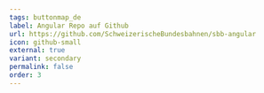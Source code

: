 ```yaml
---
tags: buttonmap_de
label: Angular Repo auf Github
url: https://github.com/SchweizerischeBundesbahnen/sbb-angular
icon: github-small
external: true
variant: secondary
permalink: false
order: 3
---
```


